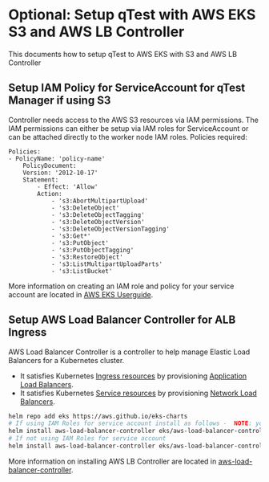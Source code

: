 # Optional: Setup qTest with AWS EKS S3 and AWS LB Controller

This documents how to setup qTest to AWS EKS with S3 and AWS LB Controller
## Setup IAM Policy for ServiceAccount for qTest Manager if using S3
Controller needs access to the AWS S3 resources via IAM permissions. The IAM permissions can either be setup via IAM roles for ServiceAccount or can be attached directly to the worker node IAM roles. Policies required:
```
Policies:
- PolicyName: 'policy-name'
    PolicyDocument:
    Version: '2012-10-17'
    Statement:
        - Effect: 'Allow'
        Action:
            - 's3:AbortMultipartUpload'
            - 's3:DeleteObject'
            - 's3:DeleteObjectTagging'
            - 's3:DeleteObjectVersion'
            - 's3:DeleteObjectVersionTagging'
            - 's3:Get*'
            - 's3:PutObject'
            - 's3:PutObjectTagging'
            - 's3:RestoreObject'
            - 's3:ListMultipartUploadParts'
            - 's3:ListBucket'
```
More information on creating an IAM role and policy for your service account are located in [AWS EKS Userguide](https://docs.aws.amazon.com/eks/latest/userguide/create-service-account-iam-policy-and-role.html).

## Setup AWS Load Balancer Controller for ALB Ingress
AWS Load Balancer Controller is a controller to help manage Elastic Load Balancers for a Kubernetes cluster.

  - It satisfies Kubernetes [Ingress resources](https://kubernetes.io/docs/concepts/services-networking/ingress/) by provisioning [Application Load Balancers](https://docs.aws.amazon.com/elasticloadbalancing/latest/application/introduction.html).
  - It satisfies Kubernetes [Service resources](https://kubernetes.io/docs/concepts/services-networking/service/) by provisioning
[Network Load Balancers](https://docs.aws.amazon.com/elasticloadbalancing/latest/network/introduction.html).

```sh
helm repo add eks https://aws.github.io/eks-charts
# If using IAM Roles for service account install as follows -  NOTE: you need to specify both of the chart values `serviceAccount.create=false` and `serviceAccount.name=aws-load-balancer-controller`
helm install aws-load-balancer-controller eks/aws-load-balancer-controller --set clusterName=my-cluster -n kube-system --set serviceAccount.create=false --set serviceAccount.name=aws-load-balancer-controller
# If not using IAM Roles for service account
helm install aws-load-balancer-controller eks/aws-load-balancer-controller --set clusterName=my-cluster -n kube-system
```
More information on installing AWS LB Controller are located in [aws-load-balancer-controller](https://github.com/kubernetes-sigs/aws-load-balancer-controller/tree/main/helm/aws-load-balancer-controller).

